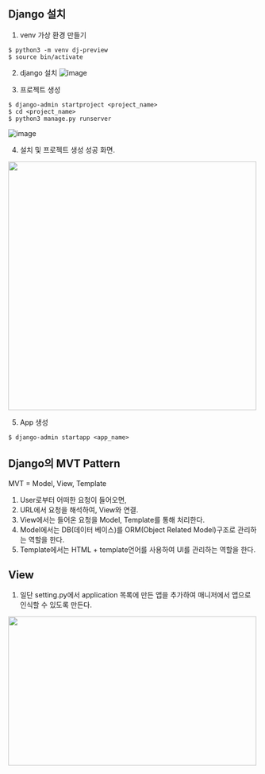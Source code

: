 ## Django 설치
1. venv 가상 환경 만들기
```
$ python3 -m venv dj-preview
$ source bin/activate
```

2. django 설치
![image](https://user-images.githubusercontent.com/59414764/124951984-d2954180-e04e-11eb-902c-616d2bb281e0.png)

3. 프로젝트 생성
```
$ django-admin startproject <project_name>
$ cd <project_name>
$ python3 manage.py runserver
```
![image](https://user-images.githubusercontent.com/59414764/124990067-d8088100-e07a-11eb-916b-a64fab8046c1.png)
   
4. 설치 및 프로젝트 생성 성공 화면.  
<img src="https://user-images.githubusercontent.com/59414764/124990222-08501f80-e07b-11eb-8289-e7977f6accca.png" width="500" height="500" />

5. App 생성
```
$ django-admin startapp <app_name>
```

## Django의 MVT Pattern
MVT = Model, View, Template

1. User로부터 어떠한 요청이 들어오면,
2. URL에서 요청을 해석하여, View와 연결.
3. View에서는 들어온 요청을 Model, Template를 통해 처리한다.
4. Model에서는 DB(데이터 베이스)를 ORM(Object Related Model)구조로 관리하는 역할을 한다.
5. Template에서는 HTML + template언어를 사용하여 UI를 관리하는 역할을 한다.

## View

1. 일단 setting.py에서 application 목록에 만든 앱을 추가하여 매니저에서 앱으로 인식할 수 있도록 만든다.   
<img src="https://user-images.githubusercontent.com/59414764/125004257-1e1e0e80-e094-11eb-89db-b38efc05daa3.png" width="500" height="300" />

